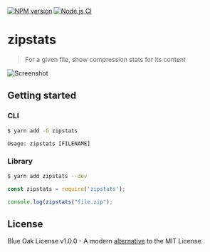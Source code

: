 [![NPM version][npm-image]][npm-url] [![Node.js CI][workflow-image]][workflow-url]

# zipstats

> For a given file, show compression stats for its content

![Screenshot](https://github.com/leebradley/zipstats/raw/master/screen.png)

## Getting started

### CLI

```sh
$ yarn add -G zipstats
```

```
Usage: zipstats [FILENAME]
```

### Library

```sh
$ yarn add zipstats --dev
```

```javascript
const zipstats = require('zipstats');

console.log(zipstats("file.zip");
```

## License

Blue Oak License v1.0.0 - A modern [alternative](https://writing.kemitchell.com/2019/03/09/Deprecation-Notice.html) to the MIT License.

[npm-url]: https://www.npmjs.com/package/zipstats
[npm-image]: https://badgen.net/npm/v/zipstats

[gh-url]: https://github.com/leebradley/zipstats

[workflow-url]: https://github.com/leebradley/zipstats/actions?query=workflow%3A%22Node.js+CI%22+branch%3Amaster
[workflow-image]: https://github.com/leebradley/zipstats/workflows/Node.js%20CI/badge.svg